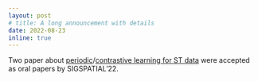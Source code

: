 ```yaml
---
layout: post
# title: A long announcement with details
date: 2022-08-23
inline: true
---
```

Two paper about [periodic](https://dl.acm.org/doi/pdf/10.1145/3557915.3560947)/[contrastive learning for ST data](https://arxiv.org/pdf/2108.11873.pdf) were accepted as oral papers by SIGSPATIAL’22.